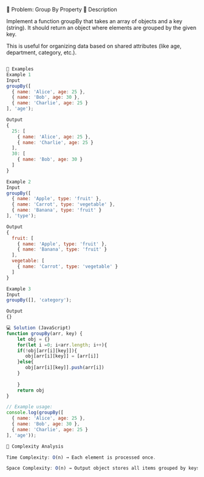 📝 Problem: Group By Property
📌 Description

Implement a function groupBy that takes an array of objects and a key (string).
It should return an object where elements are grouped by the given key.

This is useful for organizing data based on shared attributes (like age, department, category, etc.).

```javascript

🎯 Examples
Example 1
Input
groupBy([
  { name: 'Alice', age: 25 },
  { name: 'Bob', age: 30 },
  { name: 'Charlie', age: 25 }
], 'age');

Output
{
  25: [
    { name: 'Alice', age: 25 },
    { name: 'Charlie', age: 25 }
  ],
  30: [
    { name: 'Bob', age: 30 }
  ]
}

Example 2
Input
groupBy([
  { name: 'Apple', type: 'fruit' },
  { name: 'Carrot', type: 'vegetable' },
  { name: 'Banana', type: 'fruit' }
], 'type');

Output
{
  fruit: [
    { name: 'Apple', type: 'fruit' },
    { name: 'Banana', type: 'fruit' }
  ],
  vegetable: [
    { name: 'Carrot', type: 'vegetable' }
  ]
}

Example 3
Input
groupBy([], 'category');

Output
{}

💻 Solution (JavaScript)
function groupBy(arr, key) {
    let obj = {}
    for(let i =0; i<arr.length; i++){
    if(!obj[arr[i][key]]){
       obj[arr[i][key]] = [arr[i]]
    }else{
       obj[arr[i][key]].push(arr[i])
    }
      
    }
    return obj
}

// Example usage:
console.log(groupBy([
  { name: 'Alice', age: 25 },
  { name: 'Bob', age: 30 },
  { name: 'Charlie', age: 25 }
], 'age'));

🧩 Complexity Analysis

Time Complexity: O(n) → Each element is processed once.

Space Complexity: O(n) → Output object stores all items grouped by keys.